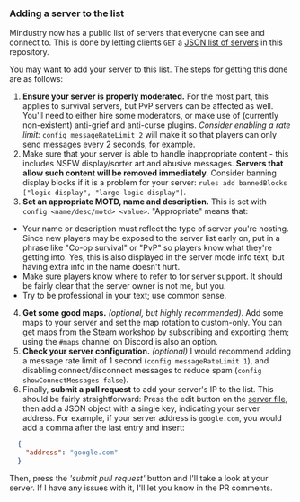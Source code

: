 ### Adding a server to the list

Mindustry now has a public list of servers that everyone can see and connect to. 
This is done by letting clients `GET` a [JSON list of servers](https://github.com/Anuken/Mindustry/blob/master/servers_v6.json) in this repository.

You may want to add your server to this list. The steps for getting this done are as follows:

1. **Ensure your server is properly moderated.** For the most part, this applies to survival servers, but PvP servers can be affected as well.
You'll need to either hire some moderators, or make use of (currently non-existent) anti-grief and anti-curse plugins.
*Consider enabling a rate limit:* `config messageRateLimit 2` will make it so that players can only send messages every 2 seconds, for example.
2. Make sure that your server is able to handle inappropriate content - this includes NSFW display/sorter art and abusive messages. **Servers that allow such content will be removed immediately.** Consider banning display blocks if it is a problem for your server: `rules add bannedBlocks ["logic-display", "large-logic-display"]`.
3. **Set an appropriate MOTD, name and description.** This is set with `config <name/desc/motd> <value>`. "Appropriate" means that:
  - Your name or description must reflect the type of server you're hosting. 
  Since new players may be exposed to the server list early on, put in a phrase like "Co-op survival" or "PvP" so players know what they're getting into. Yes, this is also displayed in the server mode info text, but having extra info in the name doesn't hurt.
  - Make sure players know where to refer to for server support. It should be fairly clear that the server owner is not me, but you.
  - Try to be professional in your text; use common sense.
4. **Get some good maps.** *(optional, but highly recommended)*. Add some maps to your server and set the map rotation to custom-only. You can get maps from the Steam workshop by subscribing and exporting them; using the `#maps` channel on Discord is also an option.
5. **Check your server configuration.** *(optional)* I would recommend adding a message rate limit of 1 second (`config messageRateLimit 1`), and disabling connect/disconnect messages to reduce spam (`config showConnectMessages false`).
6. Finally, **submit a pull request** to add your server's IP to the list. 
This should be fairly straightforward: Press the edit button on the [server file](https://github.com/Anuken/Mindustry/blob/master/servers_v6.json), then add a JSON object with a single key, indicating your server address.
For example, if your server address is `google.com`, you would add a comma after the last entry and insert:
```json
  {
    "address": "google.com"
  }
```
Then, press the *'submit pull request'* button and I'll take a look at your server. If I have any issues with it, I'll let you know in the PR comments.

